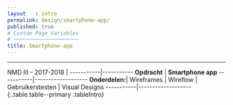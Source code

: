 ```yaml
---
layout   : intro
permalink: design/smartphone-app/
published: true
# Custom Page Variables
# ─────────────────────
title: Smartphone-app
---
```

***

NMD III - 2017-2018    |
-----------|-----------
__Opdracht__   | __Smartphone app__
-----------|-------------------
__Onderdelen:__| Wireframes
           | Wireflow
           | Gebruikerstesten
           | Visual Designs
-----------|-------------------
{:.table.table--primary .tableIntro}